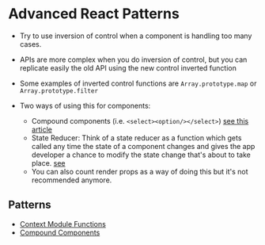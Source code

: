 # Advanced React Patterns
- Try to use inversion of control when a component is handling too many cases.
- APIs are more complex when you do inversion of control, but you can replicate easily the old API using the new control inverted function
- Some examples of inverted control functions are `Array.prototype.map` or `Array.prototype.filter`

- Two ways of using this for components:
  - Compound components (i.e. `<select><option/></select>`) [see this article](https://kentcdodds.com/blog/compound-components-with-react-hooks)
  - State Reducer: Think of a state reducer as a function which gets called any time the state of a component changes and gives the app developer a chance to modify the state change that's about to take place. [see](https://kentcdodds.com/blog/the-state-reducer-pattern-with-react-hooks)
  - You can also count render props as a way of doing this but it's not recommended anymore.

## Patterns
- [Context Module Functions](./context-module-functions.md)
- [Compound Components](./compound-components.md)